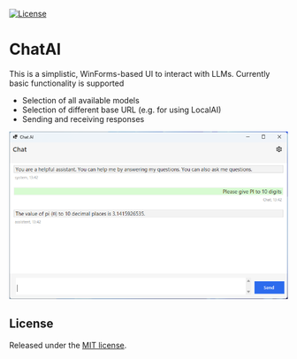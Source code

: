 [![License](https://img.shields.io/badge/license-MIT-blue.svg)](LICENSE)
# ChatAI
This is a simplistic, WinForms-based UI to interact with LLMs. Currently basic functionality is supported
- Selection of all available models
- Selection of different base URL (e.g. for using LocalAI)
- Sending and receiving responses

![JSOn Repair logo](/Assets/ScreenshotChatAI.png?raw=true )


## License

Released under the [MIT license](LICENSE).


